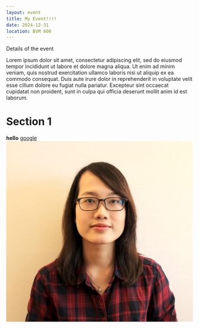 ```yaml
---
layout: event 
title: My Event!!!!
date: 2024-12-31
location: BVM 608
---
```


Details of the event

Lorem ipsum dolor sit amet, consectetur adipiscing elit, sed do eiusmod tempor incididunt ut labore et dolore magna aliqua. Ut enim ad minim veniam, quis nostrud exercitation ullamco laboris nisi ut aliquip ex ea commodo consequat. Duis aute irure dolor in reprehenderit in voluptate velit esse cillum dolore eu fugiat nulla pariatur. Excepteur sint occaecat cupidatat non proident, sunt in culpa qui officia deserunt mollit anim id est laborum.
# Section 1
**hello**
[google](https://www.google.com)
![alt text](/assets/advisors/Tuyen_Tran.jpg)

